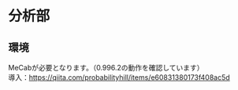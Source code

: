 # 分析部

## 環境
MeCabが必要となります。（0.996.2の動作を確認しています）  
導入：https://qiita.com/probabilityhill/items/e60831380173f408ac5d  
